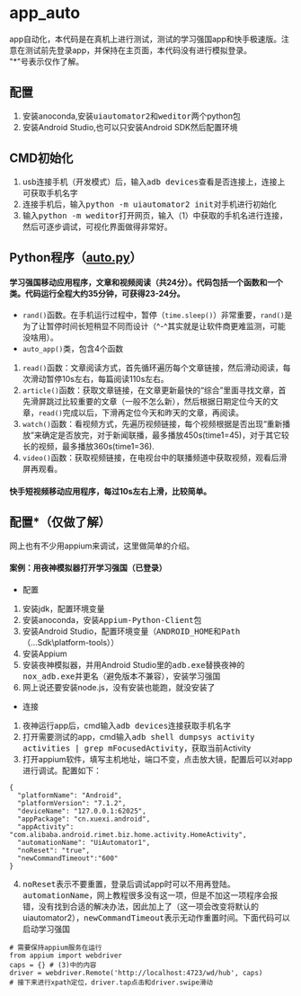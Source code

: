 # app_auto
 app自动化，本代码是在真机上进行测试，测试的学习强国app和快手极速版。注意在测试前先登录app，并保持在主页面，本代码没有进行模拟登录。  
 "\*"号表示仅作了解。

## 配置
1. 安装anoconda,安装<kbd>uiautomator2</kbd>和<kbd>weditor</kbd>两个python包
2. 安装Android Studio,也可以只安装Android SDK然后配置环境

## CMD初始化
1. usb连接手机（开发模式）后，输入<kbd>adb devices</kbd>查看是否连接上，连接上可获取手机名字
2. 连接手机后，输入<kbd>python -m uiautomator2 init</kbd>对手机进行初始化
3. 输入<kbd>python -m weditor</kbd>打开网页，输入（1）中获取的手机名进行连接，然后可逐步调试，可视化界面做得非常好。

## Python程序（[auto.py](https://github.com/Wudeyuan/app_auto/blob/master/app_auto.py)）
#### 学习强国移动应用程序，文章和视频阅读（共24分）。代码包括一个函数和一个类。代码运行全程大约35分钟，可获得23-24分。
- `rand()`函数。在手机运行过程中，暂停（`time.sleep()`）非常重要，`rand()`是为了让暂停时间长短稍显不同而设计（^-^其实就是让软件商更难监测，可能没啥用）。
- `auto_app()`类，包含4个函数
1. `read()`函数：文章阅读方式，首先循环遍历每个文章链接，然后滑动阅读，每次滑动暂停10s左右，每篇阅读110s左右。
2. `article()`函数：获取文章链接，在文章更新最快的“综合”里面寻找文章，首先滑屏跳过比较重要的文章（一般不怎么新），然后根据日期定位今天的文章，`read()`完成以后，下滑再定位今天和昨天的文章，再阅读。
3. `watch()`函数：看视频方式，先遍历视频链接，每个视频根据是否出现“重新播放”来确定是否放完，对于新闻联播，最多播放450s(time1=45)，对于其它较长的视频，最多播放360s(time1=36).
4. `video()`函数：获取视频链接，在电视台中的联播频道中获取视频，观看后滑屏再观看。
#### 快手短视频移动应用程序，每过10s左右上滑，比较简单。
  
  
## 配置\*（仅做了解）
网上也有不少用appium来调试，这里做简单的介绍。
#### 案例：用夜神模拟器打开学习强国（已登录）
- 配置
1. 安装jdk，配置环境变量
2. 安装anoconda，安装<kbd>Appium-Python-Client</kbd>包
3. 安装Android Studio，配置环境变量（<kbd>ANDROID_HOME</kbd>和<kbd>Path</kbd>（...Sdk\platform-tools））
4. 安装Appium
5. 安装夜神模拟器，并用Android Studio里的<kbd>adb.exe</kbd>替换夜神的<kbd>nox_adb.exe</kbd>并更名（避免版本不兼容），安装学习强国
6. 网上说还要安装node.js，没有安装也能跑，就没安装了
- 连接
1. 夜神运行app后，cmd输入<kbd>adb devices</kbd>连接获取手机名字
2. 打开需要测试的app，cmd输入<kbd>adb shell dumpsys activity activities | grep mFocusedActivity</kbd>，获取当前Activity
3. 打开appium软件，填写主机地址，端口不变，点击放大镜，配置后可以对app进行调试。配置如下：
```
{
  "platformName": "Android",
  "platformVersion": "7.1.2",
  "deviceName": "127.0.0.1:62025",
  "appPackage": "cn.xuexi.android",
  "appActivity": "com.alibaba.android.rimet.biz.home.activity.HomeActivity",
  "automationName": "UiAutomator1",
  "noReset": "true",
  "newCommandTimeout":"600"
}
```
4. <kbd>noReset</kbd>表示不要重置，登录后调试app时可以不用再登陆。<kbd>automationName</kbd>，网上教程很多没有这一项，但是不加这一项程序会报错，没有找到合适的解决办法，因此加上了（这一项会改变将默认的uiautomator2），<kbd>newCommandTimeout</kbd>表示无动作重置时间。下面代码可以启动学习强国
```
# 需要保持appium服务在运行
from appium import webdriver
caps = {} # (3)中的内容
driver = webdriver.Remote('http://localhost:4723/wd/hub', caps)
# 接下来进行xpath定位，driver.tap点击和driver.swipe滑动
```
